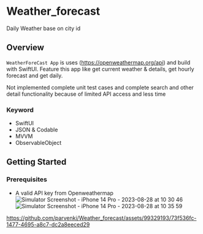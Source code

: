 # Weather_forecast
Daily Weather base on city id
## Overview

`WeatherForeCast App` is uses (https://openweathermap.org/api) and build with SwiftUI. Feature this app like get current weather & details, get hourly forecast and get daily.

Not implemented complete unit test cases and complete search and other detail functionality  because of limited API access and less time

### Keyword
- SwiftUI
- JSON & Codable
- MVVM
- ObservableObject

## Getting Started

### Prerequisites

- A valid API key from Openweathermap
![Simulator Screenshot - iPhone 14 Pro - 2023-08-28 at 10 30 46](https://github.com/parvenki/Weather_forecast/assets/99329193/bba1ff72-d578-4fcc-8337-c738ab6d18e6)
![Simulator Screenshot - iPhone 14 Pro - 2023-08-28 at 10 35 59](https://github.com/parvenki/Weather_forecast/assets/99329193/7f2fb9ee-d24b-46c3-aa97-a178ac3b27b2)


https://github.com/parvenki/Weather_forecast/assets/99329193/73f536fc-1477-4695-a8c7-dc2a8eeced29

